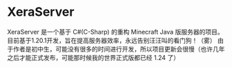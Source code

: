 # XeraServer

XeraServer 是一个基于 C#(C-Sharp) 的重构 Minecraft Java 版服务器的项目。目前基于1.20.1开发，旨在提高服务器效率，永远告别汪汪叫的看门狗！（雾）
由于作者是初中生，可能没有很多的时间进行开发，所以项目更新会很慢（也许几年之后才能正式发布，可能那时候我的世界正式版都已经 1.24 了）
